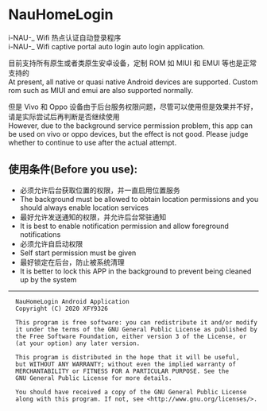 # NauHomeLogin

i-NAU-_ Wifi 热点认证自动登录程序  
i-NAU-_ Wifi captive portal auto login auto login application.

目前支持所有原生或者类原生安卓设备，定制 ROM 如 MIUI 和 EMUI 等也是正常支持的  
At present, all native or quasi native Android devices are supported. Custom rom such as MIUI and emui are also supported normally.

但是 Vivo 和 Oppo 设备由于后台服务权限问题，尽管可以使用但是效果并不好，请是实际尝试后再判断是否继续使用  
However, due to the background service permission problem, this app can be used on vivo or oppo devices, but the effect is not good. Please judge whether to continue to use after the actual attempt.

## 使用条件(Before you use):

- 必须允许后台获取位置的权限，并一直启用位置服务
- The background must be allowed to obtain location permissions and you should always enable location services
- 最好允许发送通知的权限，并允许后台常驻通知
- It is best to enable notification permission and allow foreground notifications
- 必须允许自启动权限
- Self start permission must be given
- 最好锁定在后台，防止被系统清理
- It is better to lock this APP in the background to prevent being cleaned up by the system

-----  

      NauHomeLogin Android Application
      Copyright (C) 2020 XFY9326

      This program is free software: you can redistribute it and/or modify
      it under the terms of the GNU General Public License as published by
      the Free Software Foundation, either version 3 of the License, or
      (at your option) any later version.

      This program is distributed in the hope that it will be useful,
      but WITHOUT ANY WARRANTY; without even the implied warranty of
      MERCHANTABILITY or FITNESS FOR A PARTICULAR PURPOSE. See the
      GNU General Public License for more details.

      You should have received a copy of the GNU General Public License
      along with this program. If not, see <http://www.gnu.org/licenses/>.
